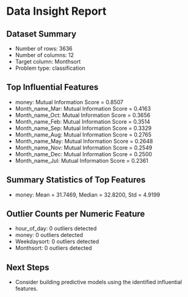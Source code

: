 # Data Insight Report

## Dataset Summary
- Number of rows: 3636
- Number of columns: 12
- Target column: Monthsort
- Problem type: classification

## Top Influential Features
- money: Mutual Information Score = 0.8507
- Month_name_Mar: Mutual Information Score = 0.4163
- Month_name_Oct: Mutual Information Score = 0.3656
- Month_name_Feb: Mutual Information Score = 0.3514
- Month_name_Sep: Mutual Information Score = 0.3329
- Month_name_Aug: Mutual Information Score = 0.2765
- Month_name_May: Mutual Information Score = 0.2648
- Month_name_Nov: Mutual Information Score = 0.2549
- Month_name_Dec: Mutual Information Score = 0.2500
- Month_name_Jul: Mutual Information Score = 0.2361

## Summary Statistics of Top Features
- money: Mean = 31.7469, Median = 32.8200, Std = 4.9199

## Outlier Counts per Numeric Feature
- hour_of_day: 0 outliers detected
- money: 0 outliers detected
- Weekdaysort: 0 outliers detected
- Monthsort: 0 outliers detected

## Next Steps
- Consider building predictive models using the identified influential features.
